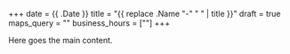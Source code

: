 +++
date = {{ .Date }}
title = "{{ replace .Name "-" " " | title }}"
draft = true
maps_query = ""
business_hours = [""]
+++

Here goes the main content.
